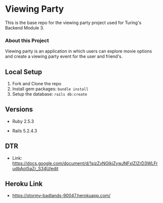 # Viewing Party

This is the base repo for the viewing party project used for Turing's Backend Module 3.


### About this Project

Viewing party is an application in which users can explore movie options and create a viewing party event for the user and friend's.

## Local Setup

1. Fork and Clone the repo
2. Install gem packages: `bundle install`
3. Setup the database: `rails db:create`


## Versions

- Ruby 2.5.3

- Rails 5.2.4.3

## DTR
- Link: https://docs.google.com/document/d/1sjzZvNGlkjZywJNFxIZIZrD3WLFrudbAot5aZr_S34U/edit

## Heroku Link
- https://stormy-badlands-90047.herokuapp.com/
